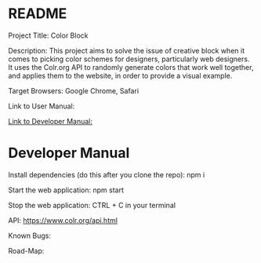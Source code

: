 # README

Project Title: Color Block

Description: This project aims to solve the issue of creative block when it comes to picking color schemes for designers, particularly web designers. It uses the Colr.org API to randomly generate colors that work well together, and applies them to the website, in order to provide a visual example.

Target Browsers: Google Chrome, Safari

Link to User Manual:

[Link to Developer Manual:](https://github.com/sierrahop/inst377-group-project?tab=readme-ov-file#developer-manual)

# Developer Manual

Install dependencies (do this after you clone the repo): npm i

Start the web application: npm start

Stop the web application: CTRL + C in your terminal

API: https://www.colr.org/api.html

Known Bugs:

Road-Map: